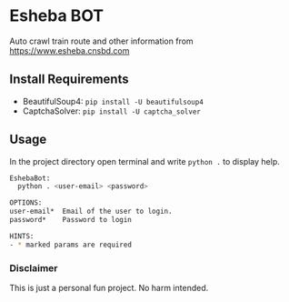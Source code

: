 # Esheba BOT

Auto crawl train route and other information from https://www.esheba.cnsbd.com

## Install Requirements

- BeautifulSoup4: `pip install -U beautifulsoup4`
- CaptchaSolver: `pip install -U captcha_solver`

## Usage

In the project directory open terminal and write `python .` to display help.

```bash
EshebaBot:
  python . <user-email> <password>

OPTIONS:
user-email*  Email of the user to login.
password*    Password to login

HINTS:
- * marked params are required
```

### Disclaimer

This is just a personal fun project. No harm intended.
